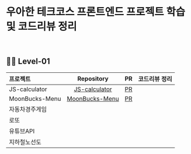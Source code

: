 # 우아한 테크코스 프론트엔드 프로젝트 학습 및 코드리뷰 정리

<br />

## 👼🏻 Level-01

  |   프로젝트    |  Repository  |   PR      |   코드리뷰 정리   |
  | :---------- | :------: | :--------------: | :---------: |
  | JS-calculator   | [JS-calculator](https://github.com/younchong/javascript-calculator)  | [PR](https://github.com/younchong/javascript-calculator/pull/1) | | 
  | MoonBucks-Menu  | [MoonBucks-Menu](https://github.com/younchong/moonbucks-menu) | [PR](https://github.com/younchong/moonbucks-menu/pull/1) | |
  | 자동차경주게임 | | | | 
  | 로또         | | | |
  | 유튜브API     | | | |
  | 지하철노선도   | | | |
